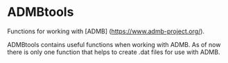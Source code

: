 # ADMBtools
Functions for working with [ADMB] (https://www.admb-project.org/).


ADMBtools contains useful functions when working with ADMB. As of now there is only one function that helps to create .dat files for use with ADMB.
